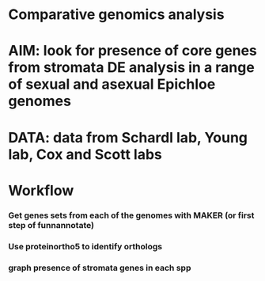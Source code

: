 # Comparative genomics analysis

# AIM: look for presence of core genes from stromata DE analysis in a range of sexual and asexual Epichloe genomes

# DATA: data from Schardl lab, Young lab, Cox and Scott labs

# Workflow

### Get genes sets from each of the genomes with MAKER (or first step of funnannotate)
### Use proteinortho5 to identify orthologs
### graph presence of stromata genes in each spp
















